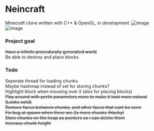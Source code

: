 # Neincraft
Minecraft clone written with C++ & OpenGL, in development. 
![image](https://i.imgur.com/lhc6joh.png)\
![image](https://i.imgur.com/eyrXTqF.png)

### Project goal
~~Have a infinite procedurally generated world~~\
Be able to destroy and place blocks

### Todo  
Seperate thread for loading chunks\
Maybe hashmap instead of set for storing chunks?\
Highlight block when mousing over it (also for placing blocks)\
~~Play around with perlin parameters more to make it look more natural (Looks solid)~~\
~~Remove faces between chunks, and other faces that cant be seen~~\
~~Fix bug at spawn when there are 2x more chunks (Hacky)~~\
~~Store chunks on the heap as pointers so i can delete them~~\
~~Increase chunk height~~
